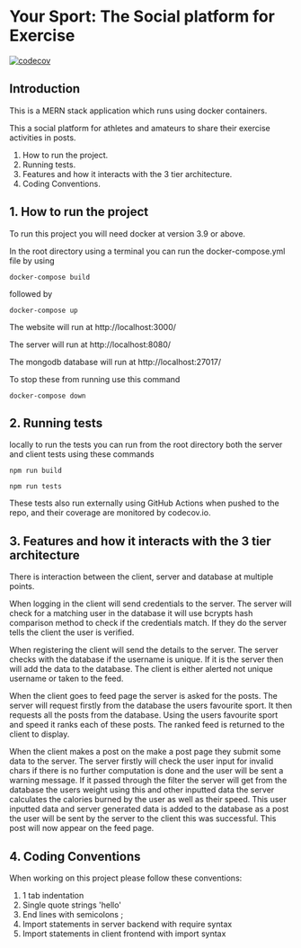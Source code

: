 # Your Sport: The Social platform for Exercise
[![codecov](https://codecov.io/gh/ethancowey/SportApplicationBSFP/branch/master/graph/badge.svg?token=VG2BG5QU0B)](https://codecov.io/gh/ethancowey/SportApplicationBSFP)

## Introduction

This is a MERN stack application which runs using docker containers.

This a social platform for athletes and amateurs to share their exercise activities in posts.
1. How to run the project.
2. Running tests.
3. Features and how it interacts with the 3 tier architecture.
4. Coding Conventions.

## 1. How to run the project

To run this project you will need docker at version 3.9 or above.

In the root directory using a terminal you can run the docker-compose.yml file by using

`docker-compose build`

followed by

`docker-compose up`

The website will run at http://localhost:3000/ 

The server will run at http://localhost:8080/

The mongodb database will run at http://localhost:27017/

To stop these from running use this command

`docker-compose down`


## 2. Running tests

locally to run the tests you can run from the root directory both the server and client tests using these commands

`npm run build`

`npm run tests`

These tests also run externally using GitHub Actions when pushed to the repo, and their coverage are monitored
 by codecov.io.
 
 ## 3. Features and how it interacts with the 3 tier architecture
There is interaction between the client, server and database at multiple points.

When logging in the client will send credentials to the server. The server will check
for a matching user in the database it will use bcrypts hash comparison method to check if
the credentials match. If they do the server tells the client the user is verified.

When registering the client will send the details to the server. The server checks with the database
if the username is unique. If it is the server then will add the data to the database.
The client is either alerted not unique username or taken to the feed.

When the client goes to feed page the server is asked for the posts. The server will request firstly from the database
the users favourite sport. It then requests all the posts from the database. Using the users favourite sport and speed
it ranks each of these posts. The ranked feed is returned to the client to display.

When the client makes a post on the make a post page they submit some data to the server. The server
firstly will check the user input for invalid chars if there is no further computation is done
and the user will be sent a warning message. If it passed through the filter the server
will get from the database the users weight using this and other inputted data the server calculates the calories burned
by the user as well as their speed. This user inputted data and server generated data is added to the database as a post
the user will be sent by the server to the client this was successful. This post will now appear on the feed page.
## 4. Coding Conventions
When working on this project please follow these conventions:
1. 1 tab indentation
2. Single quote strings 'hello'
3. End lines with semicolons ;
4. Import statements in server backend with require syntax
5. Import statements in client frontend with import syntax
